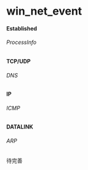 # win_net_event

#### Established

###### ProcessInfo

#### TCP/UDP

###### DNS

#### IP

###### ICMP

#### DATALINK

###### ARP

待完善
